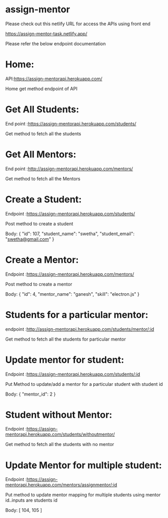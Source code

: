# assign-mentor

Please check out this netlify URL for access the APIs using front end

https://assign-mentor-task.netlify.app/

Please refer the below endpoint documentation 

# Home:

API:https://assign-mentorapi.herokuapp.com/

Home get method endpoint of API

# Get All Students:

End point :https://assign-mentorapi.herokuapp.com/students/

Get method to fetch all the students

# Get All Mentors:

End point :http://assign-mentorapi.herokuapp.com/mentors/

Get method to fetch all the Mentors

# Create a Student:

Endpoint :https://assign-mentorapi.herokuapp.com/students/

Post method to create a student

Body:
{
  "id": 107,
  "student_name": "swetha",
  "student_email": "swetha@gmail.com"
}

# Create a Mentor:

Endpoint :https://assign-mentorapi.herokuapp.com/mentors/

Post method to create a mentor

Body:
{
  "id": 4,
  "mentor_name": "ganesh",
  "skill": "electron.js"
}

# Students for a particular mentor:

endpoint :http://assign-mentorapi.herokuapp.com/students/mentor/:id

Get method to fetch all the students for particular mentor

# Update mentor for student:

Endpoint :https://assign-mentorapi.herokuapp.com/students/:id

Put Method to update/add a mentor for a particular student with student id

Body:
{
  "mentor_id": 2
}

# Student without Mentor:

Endpoint :https://assign-mentorapi.herokuapp.com/students/withoutmentor/

Get method to fetch all the students with no mentor

# Update Mentor for multiple student:

Endpoint :https://assign-mentorapi.herokuapp.com/mentors/assignmentor/:id

Put method to update mentor mapping for multiple students using mentor id..inputs are students id

Body:
[
  104,
  105
]
